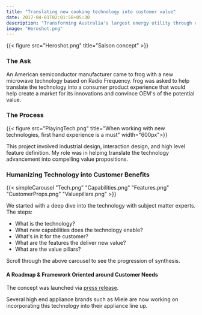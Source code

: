 ```yaml
---
title: "Translating new cooking technology into customer value"
date: 2017-04-01T02:01:58+05:30
description: "Transforming Australia's largest energy utility through design"
image: "Heroshot.png"
---
```


{{< figure src="Heroshot.png" title="Saison concept" >}}

### The Ask
An American semiconductor manufacturer came to frog with a new microwave technology based on Radio Frequency. frog was asked to help translate the technology into a consumer product experience that would help create a market for its innovations and convince OEM's of the potential value.

### The Process

{{< figure src="PlayingTech.png" title="When working with new technologies, first hand experience is a must" width="600px">}}

This project involved industrial design, interaction  design, and high level feature definition. My role was in helping translate the technology advancement into compelling value propositions. 

### Humanizing Technology into Customer Benefits

{{< simpleCarousel "Tech.png" "Capabilities.png" "Features.png" "CustomerProps.png" "Valuepillars.png" >}}

We started with a deep dive into the technology with subject matter experts. 
The steps:
- What is the technology?
- What new capabilities does the technology enable?
- What's in it for the customer?
- What are the features the deliver new value?
- What are the value pillars?

Scroll through the above carousel to see the progression of synthesis.

#### A Roadmap & Framework Oriented around Customer Needs
The concept was launched via [press release](https://thespoon.tech/nxp-is-trying-to-reinvent-rf-cooking-we-check-in-on-their-progress/).

Several high end appliance brands such as Miele are now working on incorporating this technology into their appliance line up.

